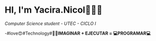 
# HI, I'm Yacira.Nicol👋🏼✨ 
*Computer Science student - UTEC - CICLO I*

-#love😍#Technology#**👩‍💻IMAGINAR + EJECUTAR = 💻PROGRAMAR💻**



